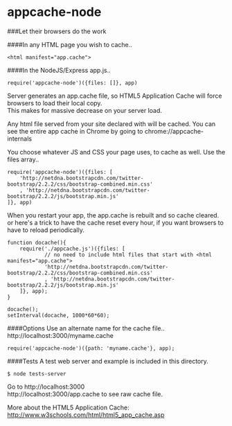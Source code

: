 appcache-node
=============
   
###Let their browsers do the work
  
####In any HTML page you wish to cache..
````  
<html manifest="app.cache"> 
````

####In the NodeJS/Express app.js..
````
require('appcache-node')({files: []}, app)
````

Server generates an app.cache file, so HTML5 Application Cache will force browsers to load their local copy.    
This makes for massive decrease on your server load.    

Any html file served from your site declared with <html manifest="app.cache"> will be cached.
You can see the entire app cache in Chrome by going to chrome://appcache-internals    

You choose whatever JS and CSS your page uses, to cache as well.  Use the files array..
````
require('appcache-node')({files: [
	'http://netdna.bootstrapcdn.com/twitter-bootstrap/2.2.2/css/bootstrap-combined.min.css'
	, 'http://netdna.bootstrapcdn.com/twitter-bootstrap/2.2.2/js/bootstrap.min.js'
]}, app)
````

When you restart your app, the app.cache is rebuilt and so cache cleared.  
or here's a trick to have the cache reset every hour, if you want browsers to have to reload periodically.
````
function docache(){
	require('./appcache.js')({files: [
			// no need to include html files that start with <html manifest="app.cache">
			'http://netdna.bootstrapcdn.com/twitter-bootstrap/2.2.2/css/bootstrap-combined.min.css'
			, 'http://netdna.bootstrapcdn.com/twitter-bootstrap/2.2.2/js/bootstrap.min.js'
	]}, app);
}

docache();
setInterval(docache, 1000*60*60);
````

####Options
Use an alternate name for the cache file..  http://localhost:3000/myname.cache
````
require('appcache-node')({path: 'myname.cache'}, app);
````

####Tests
A test web server and example is included in this directory.
````
$ node tests-server
````
Go to http://localhost:3000    
http://localhost:3000/app.cache to see raw cache file.    

More about the HTML5 Application Cache:    
http://www.w3schools.com/html/html5_app_cache.asp